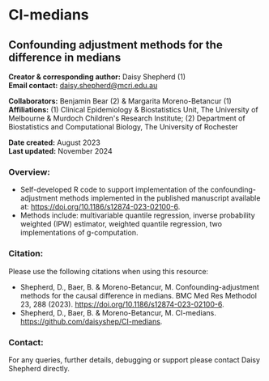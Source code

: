 # CI-medians
## **Confounding adjustment methods for the difference in medians**

**Creator & corresponding author:** Daisy Shepherd (1) <br/>
**Email contact:** daisy.shepherd@mcri.edu.au <br/>

**Collaborators:** Benjamin Bear (2) & Margarita Moreno-Betancur (1) <br/>
**Affiliations:** (1) Clinical Epidemiology & Biostatistics Unit, The University of Melbourne & Murdoch Children's Research Institute; (2) Department of Biostatistics and Computational Biology, The University of Rochester <br/>

**Date created:** August 2023 <br/>
**Last updated:** November 2024 <br/>

### **Overview:** <br/>
* Self-developed R code to support implementation of the confounding-adjustment methods implemented in the published manuscript available at: https://doi.org/10.1186/s12874-023-02100-6. <br/>
* Methods include: multivariable quantile regression, inverse probability weighted (IPW) estimator, weighted quantile regression, two implementations of g-computation. 

### **Citation:** 
Please use the following citations when using this resource:
* Shepherd, D., Baer, B. & Moreno-Betancur, M. Confounding-adjustment methods for the causal difference in medians. BMC Med Res Methodol 23, 288 (2023). https://doi.org/10.1186/s12874-023-02100-6.
* Shepherd, D., Baer, B. & Moreno-Betancur, M. CI-medians. https://github.com/daisyshep/CI-medians.

### **Contact:**
For any queries, further details, debugging or support please contact Daisy Shepherd directly. 

